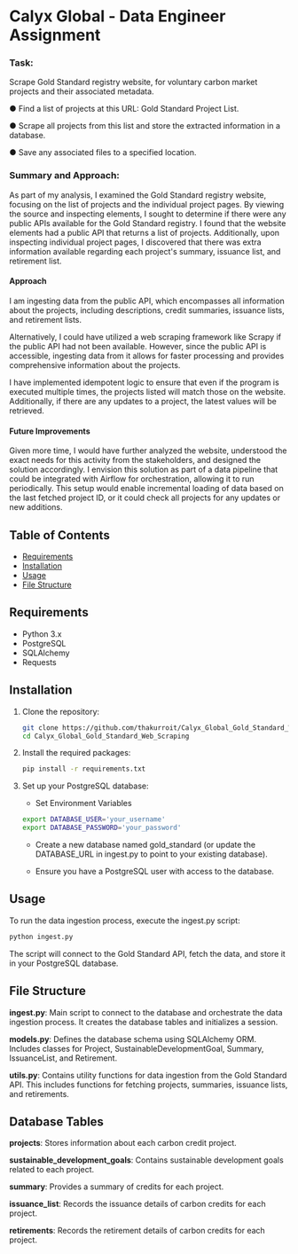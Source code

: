 # Calyx Global - Data Engineer Assignment

### Task: 
Scrape Gold Standard registry website, for voluntary carbon market projects and their
associated metadata.

● Find a list of projects at this URL: Gold Standard Project List.

● Scrape all projects from this list and store the extracted information in a database.

● Save any associated files to a specified location.


### Summary and Approach:

As part of my analysis, I examined the Gold Standard registry website, focusing on the list of projects and the individual project pages. By viewing the source and inspecting elements, I sought to determine if there were any public APIs available for the Gold Standard registry. I found that the website elements had a public API that returns a list of projects. Additionally, upon inspecting individual project pages, I discovered that there was extra information available regarding each project's summary, issuance list, and retirement list.

#### Approach
I am ingesting data from the public API, which encompasses all information about the projects, including descriptions, credit summaries, issuance lists, and retirement lists.

Alternatively, I could have utilized a web scraping framework like Scrapy if the public API had not been available. However, since the public API is accessible, ingesting data from it allows for faster processing and provides comprehensive information about the projects.

I have implemented idempotent logic to ensure that even if the program is executed multiple times, the projects listed will match those on the website. Additionally, if there are any updates to a project, the latest values will be retrieved.

#### Future Improvements
Given more time, I would have further analyzed the website, understood the exact needs for this activity from the stakeholders, and designed the solution accordingly. I envision this solution as part of a data pipeline that could be integrated with Airflow for orchestration, allowing it to run periodically. This setup would enable incremental loading of data based on the last fetched project ID, or it could check all projects for any updates or new additions.


## Table of Contents

- [Requirements](#requirements)
- [Installation](#installation)
- [Usage](#usage)
- [File Structure](#file-structure)

## Requirements

- Python 3.x
- PostgreSQL
- SQLAlchemy
- Requests

## Installation

1. Clone the repository:

   ```bash
   git clone https://github.com/thakurroit/Calyx_Global_Gold_Standard_Web_Scraping.git
   cd Calyx_Global_Gold_Standard_Web_Scraping
   ```
2. Install the required packages:
   ```bash
   pip install -r requirements.txt

   ```
3. Set up your PostgreSQL database:
   * Set Environment Variables
   ```bash
   export DATABASE_USER='your_username'
   export DATABASE_PASSWORD='your_password'
   ```

   * Create a new database named gold_standard (or update the DATABASE_URL in ingest.py to point to your existing database).

   * Ensure you have a PostgreSQL user with access to the database.

## Usage
To run the data ingestion process, execute the ingest.py script:

   ```bash
   python ingest.py
   ```
The script will connect to the Gold Standard API, fetch the data, and store it in your PostgreSQL database.

## File Structure
**ingest.py**: Main script to connect to the database and orchestrate the data ingestion process. It creates the database tables and initializes a session.

**models.py**: Defines the database schema using SQLAlchemy ORM. Includes classes for Project, SustainableDevelopmentGoal, Summary, IssuanceList, and Retirement.

**utils.py**: Contains utility functions for data ingestion from the Gold Standard API. This includes functions for fetching projects, summaries, issuance lists, and retirements.

## Database Tables
**projects**: Stores information about each carbon credit project.

**sustainable_development_goals**: Contains sustainable development goals related to each project.

**summary**: Provides a summary of credits for each project.

**issuance_list**: Records the issuance details of carbon credits for each project.

**retirements**: Records the retirement details of carbon credits for each project.